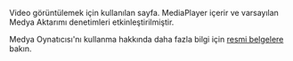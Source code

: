 ﻿Video görüntülemek için kullanılan sayfa. MediaPlayer içerir ve varsayılan Medya Aktarımı denetimleri etkinleştirilmiştir.

Medya Oynatıcısı'nı kullanma hakkında daha fazla bilgi için [resmi belgelere](https://docs.microsoft.com/en-us/windows/uwp/controls-and-patterns/media-playback) bakın.

